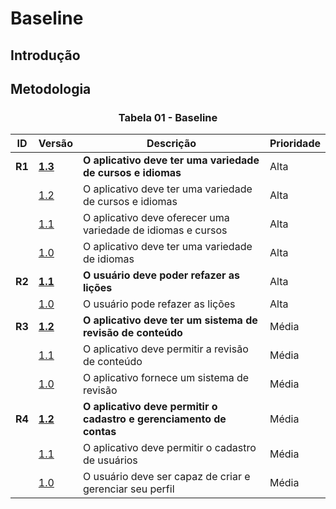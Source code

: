 # Baseline

## Introdução

## Metodologia

<center>

### Tabela 01 - Baseline

| ID | Versão | Descrição | Prioridade |
|----|--------|-----------|------------|
| **R1** | **[1.3](../Elicitacao/priorizacao/priorizados.md#rf01)** | **O aplicativo deve ter uma variedade de cursos e idiomas** | Alta |
|        | [1.2](../Elicitacao/ElicitacaodeRequisitos/storytelling.md#st07) | O aplicativo deve ter uma variedade de cursos e idiomas | Alta |
|        | [1.1](../Elicitacao/ElicitacaodeRequisitos/observacao.md#mm01) | O aplicativo deve oferecer uma variedade de idiomas e cursos | Alta |
|        | [1.0](../Elicitacao/ElicitacaodeRequisitos/brainstorm.md#bs01) | O aplicativo deve ter uma variedade de idiomas | Alta |
| **R2** | **[1.1](../Elicitacao/priorizacao/priorizados.md#rf02)** | **O usuário deve poder refazer as lições** | Alta |
|        | [1.0](../Elicitacao/ElicitacaodeRequisitos/storytelling.md#st02) | O usuário pode refazer as lições | Alta |
| **R3** | **[1.2](../Elicitacao/priorizacao/priorizados.md#rf03)** | **O aplicativo deve ter um sistema de revisão de conteúdo** | Média |
|        | [1.1](../Elicitacao/ElicitacaodeRequisitos/brainstorm.md#bs02) | O aplicativo deve permitir a revisão de conteúdo | Média |
|        | [1.0](../Elicitacao/ElicitacaodeRequisitos/storytelling.md#st03) | O aplicativo fornece um sistema de revisão | Média |
| **R4** | **[1.2](../Elicitacao/priorizacao/priorizados.md#rf04)** | **O aplicativo deve permitir o cadastro e gerenciamento de contas** | Média |
|        | [1.1](../Elicitacao/ElicitacaodeRequisitos/brainstorm.md#bs02) | O aplicativo deve permitir o cadastro de usuários | Média |
|        | [1.0](../Elicitacao/ElicitacaodeRequisitos/storytelling.md#st03) | O usuário deve ser capaz de criar e gerenciar seu perfil | Média |


</center>